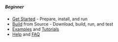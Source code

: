 ##### Beginner

* <i></i> [Get Started]() - Prepare, install, and run
* <i></i> [Build]() from Source - Download, build, run, and test
* <i></i> [Examples]() and [Tutorials]()
* <i></i> [Help]() and [FAQ]()
